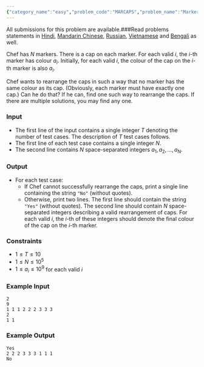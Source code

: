 ```yaml
---
{"category_name":"easy","problem_code":"MARCAPS","problem_name":"Markers and Caps","languages_supported":{"0":"C","1":"CPP14","2":"JAVA","3":"PYTH","4":"PYTH 3.6","5":"PYPY","6":"CS2","7":"PAS fpc","8":"PAS gpc","9":"RUBY","10":"PHP","11":"GO","12":"NODEJS","13":"HASK","14":"rust","15":"SCALA","16":"swift","17":"D","18":"PERL","19":"FORT","20":"WSPC","21":"ADA","22":"CAML","23":"ICK","24":"BF","25":"ASM","26":"CLPS","27":"PRLG","28":"ICON","29":"SCM qobi","30":"PIKE","31":"ST","32":"NICE","33":"LUA","34":"BASH","35":"NEM","36":"LISP sbcl","37":"LISP clisp","38":"SCM guile","39":"JS","40":"ERL","41":"TCL","42":"kotlin","43":"PERL6","44":"TEXT","45":"SCM chicken","46":"PYP3","47":"CLOJ","48":"R","49":"COB","50":"FS"},"max_timelimit":1,"source_sizelimit":50000,"problem_author":"erfaniaa","problem_tester":null,"date_added":"17-03-2019","tags":{"0":"ad","1":"cook104","2":"easy","3":"erfaniaa"},"editorial_url":"https://discuss.codechef.com/problems/MARCAPS","time":{"view_start_date":1553452200,"submit_start_date":1553452200,"visible_start_date":1553452200,"end_date":1735669800},"is_direct_submittable":false,"layout":"problem"}
---
```

<span class="solution-visible-txt">All submissions for this problem are available.</span>###Read problems statements in [Hindi](http://www.codechef.com/download/translated/COOK104/hindi/MARCAPS.pdf), [Mandarin Chinese](http://www.codechef.com/download/translated/COOK104/mandarin/MARCAPS.pdf), [Russian](http://www.codechef.com/download/translated/COOK104/russian/MARCAPS.pdf), [Vietnamese](http://www.codechef.com/download/translated/COOK104/vietnamese/MARCAPS.pdf) and [Bengali](http://www.codechef.com/download/translated/COOK104/bengali/MARCAPS.pdf) as well.

Chef has $N$ markers. There is a cap on each marker. For each valid $i$, the $i$-th marker has colour $a_i$. Initially, for each valid $i$, the colour of the cap on the $i$-th marker is also $a_i$.

Chef wants to rearrange the caps in such a way that no marker has the same colour as its cap. (Obviously, each marker must have exactly one cap.) Can he do that? If he can, find one such way to rearrange the caps. If there are multiple solutions, you may find any one.

### Input
- The first line of the input contains a single integer $T$ denoting the number of test cases. The description of $T$ test cases follows.
- The first line of each test case contains a single integer $N$.
- The second line contains $N$ space-separated integers $a_1, a_2, \ldots, a_N$.

### Output
- For each test case:
    - If Chef cannot successfully rearrange the caps, print a single line containing the string `"No"` (without quotes).
    - Otherwise, print two lines. The first line should contain the string `"Yes"` (without quotes). The second line should contain $N$ space-separated integers describing a valid rearrangement of caps. For each valid $i$, the $i$-th of these integers should denote the final colour of the cap on the $i$-th marker.

### Constraints
- $1 \le T \le 10$
- $1 \le N \le 10^5$
- $1 \le a_i \le 10^9$ for each valid $i$

### Example Input
```
2
9
1 1 1 2 2 2 3 3 3
2
1 1
```

### Example Output
```
Yes
2 2 2 3 3 3 1 1 1
No
```
